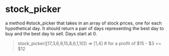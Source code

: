 # stock_picker

a method #stock_picker that takes in an array of stock prices, one for each hypothetical day. It should return a pair of days representing the best day to buy and the best day to sell. Days start at 0.   
> stock_picker([17,3,6,9,15,8,6,1,10])  => [1,4]  # for a profit of $15 - $3 == $12

